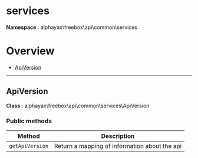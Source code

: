 
# services

**Namespace**  : alphayax\freebox\api\common\services

# Overview

- [ApiVersion](__NAMESPACE__.md#ApiVersion)


---
<a name="ApiVersion"></a>
## ApiVersion

**Class**  : alphayax\freebox\api\common\services\ApiVersion

### Public methods

| Method | Description |
|---|---|
| `getApiVersion` | Return a mapping of information about the api |

